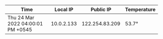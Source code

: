 | Time     | Local IP | Public IP | Temperature |
| ----------- | ----------- | ----------- | ----------- |
| Thu 24 Mar 2022 04:00:01 PM +0545      | 10.0.2.133     | 122.254.83.209  | 53.7° |
